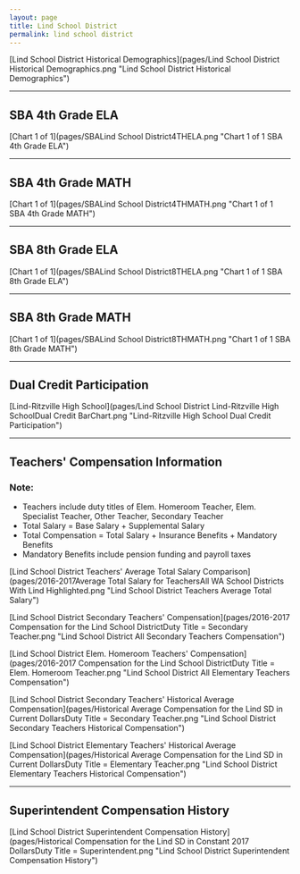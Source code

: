 ```yaml
---
layout: page
title: Lind School District
permalink: lind school district
---
```



[Lind School District Historical Demographics](pages/Lind School District Historical Demographics.png "Lind School District Historical Demographics")

___

## SBA 4th Grade ELA

[Chart 1 of 1](pages/SBALind School District4THELA.png "Chart 1 of 1 SBA 4th Grade ELA")


___

## SBA 4th Grade MATH

[Chart 1 of 1](pages/SBALind School District4THMATH.png "Chart 1 of 1 SBA 4th Grade MATH")


___

## SBA 8th Grade ELA

[Chart 1 of 1](pages/SBALind School District8THELA.png "Chart 1 of 1 SBA 8th Grade ELA")


___

## SBA 8th Grade MATH

[Chart 1 of 1](pages/SBALind School District8THMATH.png "Chart 1 of 1 SBA 8th Grade MATH")


___

## Dual Credit Participation

[Lind-Ritzville High School](pages/Lind School District Lind-Ritzville High SchoolDual Credit BarChart.png "Lind-Ritzville High School Dual Credit Participation")


___

## Teachers' Compensation Information
### Note:
- Teachers include duty titles of Elem. Homeroom Teacher, Elem. Specialist Teacher, Other Teacher, Secondary Teacher
- Total Salary = Base Salary + Supplemental Salary
- Total Compensation = Total Salary + Insurance Benefits + Mandatory Benefits
- Mandatory Benefits include pension funding and payroll taxes

[Lind School District Teachers' Average Total Salary Comparison](pages/2016-2017Average Total Salary for TeachersAll WA School Districts With Lind Highlighted.png "Lind School District Teachers Average Total Salary")

[Lind School District Secondary Teachers' Compensation](pages/2016-2017 Compensation for the Lind School DistrictDuty Title = Secondary Teacher.png "Lind School District All Secondary Teachers Compensation")

[Lind School District Elem. Homeroom Teachers' Compensation](pages/2016-2017 Compensation for the Lind School DistrictDuty Title = Elem. Homeroom Teacher.png "Lind School District All Elementary Teachers Compensation")

[Lind School District Secondary Teachers' Historical Average Compensation](pages/Historical Average Compensation for the Lind SD in Current DollarsDuty Title = Secondary Teacher.png "Lind School District Secondary Teachers Historical Compensation")

[Lind School District Elementary Teachers' Historical Average Compensation](pages/Historical Average Compensation for the Lind SD in Current DollarsDuty Title = Elementary Teacher.png "Lind School District Elementary Teachers Historical Compensation")


___

## Superintendent Compensation History

[Lind School District Superintendent Compensation History](pages/Historical Compensation for the Lind SD in Constant 2017 DollarsDuty Title = Superintendent.png "Lind School District Superintendent Compensation History")

